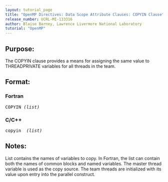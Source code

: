 ```yaml
---
layout: tutorial_page
title: "OpenMP Directives: Data Scope Attribute Clauses: COPYIN Clause"
release_number: UCRL-MI-133316
author: Blaise Barney, Lawrence Livermore National Laboratory
tutorial: "OpenMP"
---
```


## Purpose:
The COPYIN clause provides a means for assigning the same value to THREADPRIVATE variables for all threads in the team.

## Format:

### Fortran	
<pre>
COPYIN <i>(list)</i>
</pre>

### C/C++	
<pre>
copyin  <i>(list)</i>
</pre>

## Notes:

List contains the names of variables to copy. In Fortran, the list can contain both the names of common blocks and named variables.
The master thread variable is used as the copy source. The team threads are initialized with its value upon entry into the parallel construct.
